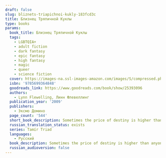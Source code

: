 ```yaml
---
draft: false
slug: bliznets-triapichnoi-kukly-183fcd3c
title: Близнец Тряпичной Куклы
type: books
params:
  book_title: Близнец Тряпичной Куклы
  tags:
    - LGBTQIA+
    - adult fiction
    - dark fantasy
    - epic fantasy
    - high fantasy
    - magic
    - queer
    - science fiction
  cover: https://images-na.ssl-images-amazon.com/images/S/compressed.photo.goodreads.com/books/1429512994i/25393096.jpg
  isbn: '9785699364848'
  goodreads_link: https://www.goodreads.com/book/show/25393096
  authors:
    - Lynn Flewelling, Линн Флевеллинг
  publication_year: '2009'
  publishers:
    - Эксмо Домино
  page_count: '544'
  short_book_description: Sometimes the price of destiny is higher than anyone imagined.... Dark Magic, Hidden DestinyFor three centuries a divine prophecy and a line of warrior queens protected Skala.
  russian_translation_status: exists
  series: Tamír Triad
  languages:
    - Русский
  book_description: Sometimes the price of destiny is higher than anyone imagined.... Dark Magic, Hidden DestinyFor three centuries a divine prophecy and a line of warrior queens protected Skala. But the people grew complacent and Erius, a usurper king, claimed his young half sister’s throne. Now plague and drought stalk the land, war with Skala’s ancient rival Plenimar drains the country’s lifeblood, and to be born female into the royal line has become a death sentence as the king fights to ensure the succession of his only heir, a son. For King Erius the greatest threat comes from his own line — and from Illior’s faithful, who spread the Oracle’s words to a doubting populace. As noblewomen young and old perish mysteriously, the king’s nephew — his sister’s only child — grows toward manhood. But unbeknownst to the king or the boy, strange, haunted Tobin is the princess’s daughter, given male form by a dark magic to protect her until she can claim her rightful destiny. Only Tobin’s noble father, two wizards of Illior, and an outlawed forest witch know the truth. Only they can protect young Tobin from a king’s wrath, a mother’s madness, and the terrifying rage of her brother’s demon spirit, determined to avenge his brutal murder....
  russian_audioversion: false
---
```


